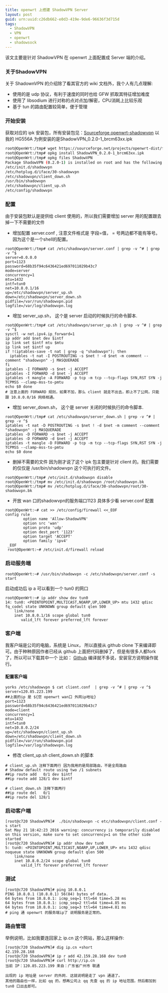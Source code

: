 ```yaml
---
title: openwrt 上搭建 ShadowVPN Server
layout: post
guid: urn:uuid:c26db662-e0d3-419e-9de6-96636f3d715d
tags:
  - ShadowVPN
  - VPN
  - openwrt
  - shadowsock
---
```

该文主要是针对 ShadowVPN 在 openwrt 上面配置成 Server 端的介绍。

### 关于ShadowVPN
关于 ShadownVPN 的介绍除了看其官方的 wiki 文档外，我个人有几点理解:
 - 使用的是 udp 协议，有利于速度的同时也给 GFW 抓取其特征增加难度
 - 使用了 libsodium 进行对称的点对点加/解密，CPU消耗上比较乐观
 - 基于 tun 的路由配置较简单，便于管理
### 开始安装
获取对应的 ipk 安装包，所有安装包见：[Sourceforge openwrt-shadowvpn][1] 以我的 HG556A 为例安装的是ShadowVPN_0.2.0-1_brcm63xx.ipk


```bash
root@OpenWrt:/tmp# wget https://sourceforge.net/projects/openwrt-dist/files/shadowvpn/0.2.0-e335cac/ShadowVPN_0.2.0-1_brcm63xx.ipk/download
root@OpenWrt:/tmp# opkg install ShadowVPN_0.2.0-1_brcm63xx.ipk
root@OpenWrt:/tmp# opkg files ShadowVPN
Package ShadowVPN (0.2.0-1) is installed on root and has the following files:
/etc/init.d/shadowvpn
/etc/hotplug.d/iface/30-shadowvpn
/etc/shadowvpn/client_down.sh
/usr/bin/shadowvpn
/etc/shadowvpn/client_up.sh
/etc/config/shadowvpn
```


### 配置
由于安装包默认是提供给 client 使用的，所以我们需要增加 server 用的配置跟去掉一下不需要的文件

- 增加配置 server.conf , 注意文件格式是 字段=值， = 号两边都不能有等号。因为这个是一个shell的配置。


```shell
root@OpenWrt:/tmp# cat /etc/shadowvpn/server.conf | grep -v ^# | grep -v ^$
server=0.0.0.0
port=1123
password=68b35f94c6436421ed697011029b43c7
mode=server
concurrency=1
mtu=1432
intf=tun0
net=10.8.0.1/16
up=/etc/shadowvpn/server_up.sh
down=/etc/shadowvpn/server_down.sh
pidfile=/var/run/shadowvpn.pid
logfile=/var/log/shadowvpn.log

```


- 增加 server_up.sh， 这个是 server 启动的时候执行的命令脚本.

```shell
root@OpenWrt:/tmp# cat /etc/shadowvpn/server_up.sh | grep -v ^# | grep -v ^$
sysctl -w net.ipv4.ip_forward=1
ip addr add $net dev $intf
ip link set $intf mtu $mtu
ip link set $intf up
if !(iptables-save -t nat | grep -q "shadowvpn"); then
  iptables -t nat -I POSTROUTING -s $net ! -d $net -m comment --comment "shadowvpn" -j MASQUERADE
fi
iptables -I FORWARD -s $net -j ACCEPT
iptables -I FORWARD -d $net -j ACCEPT
iptables -t mangle -A FORWARD -p tcp -m tcp --tcp-flags SYN,RST SYN -j TCPMSS --clamp-mss-to-pmtu
echo $0 done
# 注意上面的 FORWARD 规则，如果不加，那么 client 就走不出去，即上不了公网，只能跟 10.8.0.0/16 网络相通。
```


- 增加 server_down.sh， 这个是 server 关闭的时候执行的命令脚本.

```shell
root@OpenWrt:/tmp# cat /etc/shadowvpn/server_down.sh | grep -v ^# | grep -v ^$
iptables -t nat -D POSTROUTING -s $net ! -d $net -m comment --comment "shadowvpn" -j MASQUERADE
iptables -D FORWARD -s $net -j ACCEPT
iptables -D FORWARD -d $net -j ACCEPT
iptables -t mangle -D FORWARD -p tcp -m tcp --tcp-flags SYN,RST SYN -j TCPMSS --clamp-mss-to-pmtu
echo $0 done
```


- 删掉不需要的文件  因为刚才说了这个 ipk 包主要是针对 client 的。我们需要的仅仅是 /usr/bin/shadowvpn 这个可执行的文件。



```shell
root@OpenWrt:/tmp# /etc/init.d/shadowvpn disable
root@OpenWrt:/tmp# mv /etc/init.d/shadowvpn /root/shadowvpn.bk
root@OpenWrt:/tmp# mv /etc/hotplug.d/iface/30-shadowvpn/root/30-shadowvpn.bk
```


- 开放 wan 口的shadowvpn的服务端口1123 具体多少看  server.conf 配置

```shell
root@OpenWrt:~# cat >> /etc/config/firewall <<_EOF
config rule
        option name 'Allow-ShadowVPN'
        option src 'wan'
        option proto 'udp'
        option dest_port '1123'
        option target 'ACCEPT'
        option family 'ipv4'
 _EOF
 root@OpenWrt:~# /etc/init.d/firewall reload
```
### 启动服务端


```shell
root@OpenWrt:~# /usr/bin/shadowvpn -c /etc/shadowvpn/server.conf -s start
```

启动成功后 ip a 可以看到一个 tun0 的网口

```shell
root@OpenWrt:~# ip addr show dev tun0
14: tun0: <POINTOPOINT,MULTICAST,NOARP,UP,LOWER_UP> mtu 1432 qdisc fq_codel state UNKNOWN group default qlen 500
    link/none 
    inet 10.8.0.1/16 scope global tun0
       valid_lft forever preferred_lft forever
```

### 客户端 
我客户端是公司的电脑，系统是 Linux， 所以直接从 github clone 下来编译即可。由于种种原因作者已经从 github 上面把代码删掉了，但是有很多人都fork了，所以可以下载其中一个 比如： [Github][2]
编译就不多说，安装官方说明操作就行。
#### 配置客户端

```shell
yorks /etc/shadowvpn $ cat client.conf  | grep -v ^# | grep -v ^$
server=120.85.223.199
##上面的ip 是 ${您 openwrt wan口 外网ip地址}
port=1123
password=68b35f94c6436421ed697011029b43c7
mode=client
concurrency=1
mtu=1432
intf=tun0
net=10.8.0.2/24
up=/etc/shadowvpn/client_up.sh
down=/etc/shadowvpn/client_down.sh
pidfile=/var/run/shadowvpn.pid
logfile=/var/log/shadowvpn.log
```
-  修改 client_up.sh client_down.sh 的脚本

```shell
# client_up.sh 注释下面两行 因为我用的是局部路由，不是全局路由
# Shadow default route using two /1 subnets
##ip route add   0/1 dev $intf
##ip route add 128/1 dev $intf

# client_down.sh 注释下面两行
##ip route del   0/1
##ip route del 128/1
```

### 启动客户端

```shell
[root@c720 ShadowVPN]#  ./bin/shadowvpn -c etc/shadowvpn/client.conf -s start
Sat May 21 18:42:23 2016 warning: concurrency is temporarily disabled on this version, make sure to set concurrency=1 on the other side
started
[root@c720 ShadowVPN]# ip addr show dev tun0
5: tun0: <POINTOPOINT,MULTICAST,NOARP,UP,LOWER_UP> mtu 1432 qdisc noqueue state UNKNOWN group default qlen 500
    link/none 
    inet 10.8.0.2/24 scope global tun0
       valid_lft forever preferred_lft forever

```

### 测试

```shell
[root@c720 ShadowVPN]# ping 10.8.0.1
PING 10.8.0.1 (10.8.0.1) 56(84) bytes of data.
64 bytes from 10.8.0.1: icmp_seq=1 ttl=64 time=5.28 ms
64 bytes from 10.8.0.1: icmp_seq=2 ttl=64 time=4.85 ms
64 bytes from 10.8.0.1: icmp_seq=3 ttl=64 time=4.81 ms
# ping 通 openwrt 的服务端ip了 说明服务是正常的。
```
### 路由管理

举例说明，比如我要连回家上 ip.cn 这个网站，那么这样操作:

```shell
[root@c720 ShadowVPN]# dig ip.cn +short
42.159.28.168
[root@c720 ShadowVPN]# ip r add 42.159.28.168 dev tun0
[root@c720 ShadowVPN]# curl http://ip.cn
当前 IP：120.85.223.199 来自：广东省广州市 联通

出现的 ip 地址是 server 的外网. 这就说明是走了 vpn 通道了。
其他的路由也一样，比如 qq 的，想再公司上 qq 先查 qq 的 ip 地址范围，然后都加到 tun0 口出去即可。
```


   [1]: https://sourceforge.net/projects/openwrt-dist/files/shadowvpn/ "Sourceforge openwrt-shadowvpn"
   [2]: https://github.com/Long-live-shadowsocks/ShadowVPN "Github Long-live ShadownVPN"
